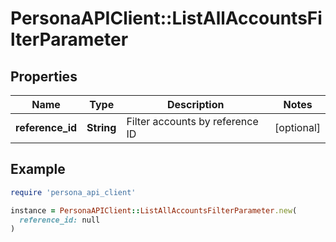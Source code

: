 # PersonaAPIClient::ListAllAccountsFilterParameter

## Properties

| Name | Type | Description | Notes |
| ---- | ---- | ----------- | ----- |
| **reference_id** | **String** | Filter accounts by reference ID | [optional] |

## Example

```ruby
require 'persona_api_client'

instance = PersonaAPIClient::ListAllAccountsFilterParameter.new(
  reference_id: null
)
```

